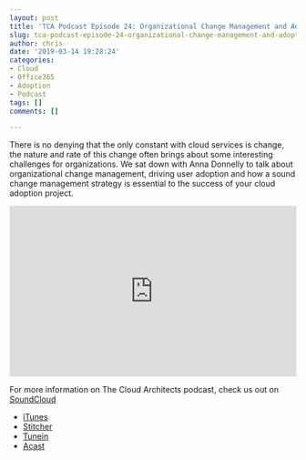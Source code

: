 ```yaml
---
layout: post
title: 'TCA Podcast Episode 24: Organizational Change Management and Adoption'
slug: tca-podcast-episode-24-organizational-change-management-and-adoption
author: chris
date: '2019-03-14 19:28:24'
categories:
- Cloud
- Office365
- Adoption
- Podcast
tags: []
comments: []

---
```


There is no denying that the only constant with cloud services is change, the nature and rate of this change often brings about some interesting challenges for organizations. We sat down with Anna Donnelly to talk about organizational change management, driving user adoption and how a sound change management strategy is essential to the success of your cloud adoption project.

<p><iframe width="100%" height="300" scrolling="no" frameborder="no" allow="autoplay" src="https://w.soundcloud.com/player/?url=https%3A//api.soundcloud.com/tracks/590039598&color=%23ff5500&auto_play=false&hide_related=false&show_comments=true&show_user=true&show_reposts=false&show_teaser=true&visual=true"></iframe></p>

For more information on The Cloud Architects podcast, check us out on [SoundCloud](https://soundcloud.com/thecloudarchitects/)

*   [iTunes](https://itunes.apple.com/us/podcast/the-cloud-architects-podcast/id1264479296?mt=2)
*   [Stitcher](https://www.stitcher.com/podcast/the-cloud-architects/the-cloud-achitects)
*   [Tunein](https://tunein.com/radio/The-Cloud-Architects-Podcast-p1026315/)
*   [Acast](https://www.acast.com/thecloudarchitectspodcast)
